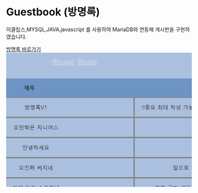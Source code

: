 
# Guestbook (방명록)
 이클립스,MYSQL,JAVA,javascript 를 사용하여 MariaDB와 연동해 게시판을 구현하였습니다.


[방명록 바로가기](http://igh05001.cafe24.com/guestbook.jsp)
<br>
[![게시판이미지](https://github.com/bonggil-tech/guestbook-JSP-/blob/main/guestbook.png)](http://igh05001.cafe24.com/guestbook.jsp)
